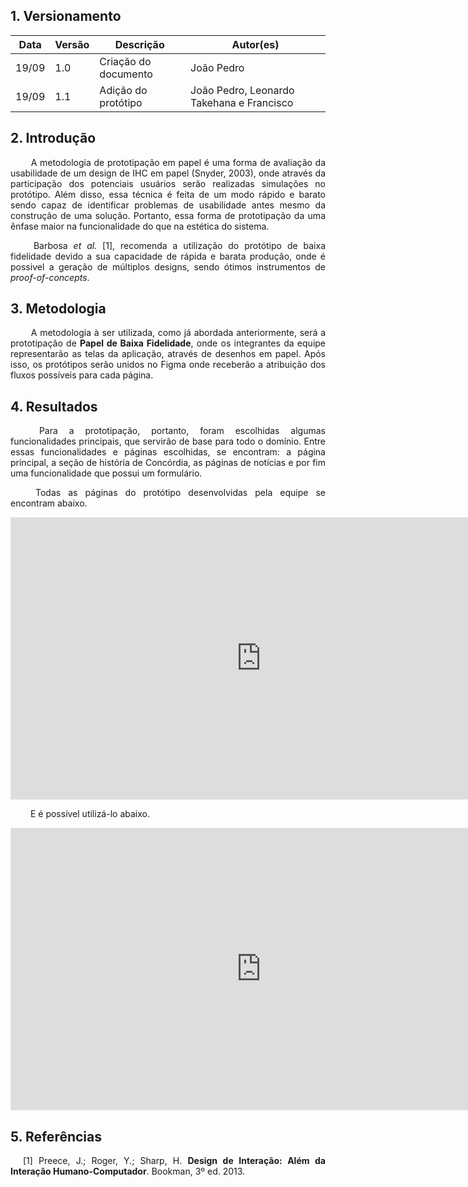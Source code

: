 ## 1. Versionamento
|Data|Versão|Descrição|Autor(es)
|--|--|--|--|
|19/09|1.0|Criação do documento|João Pedro|
|19/09|1.1|Adição do protótipo|João Pedro, Leonardo Takehana e Francisco|

## 2. Introdução
<p align = "justify"> &emsp;&emsp; A metodologia de prototipação em papel é uma forma de avaliação da usabilidade de um design de IHC em papel (Snyder, 2003), onde através da participação dos potenciais usuários serão realizadas simulações no protótipo. Além disso, essa técnica é feita de um modo rápido e barato sendo capaz de identificar problemas de usabilidade antes mesmo da construção de uma solução. Portanto, essa forma de prototipação da uma ênfase maior na funcionalidade do que na estética do sistema.</p>
<p align = "justify"> &emsp;&emsp; Barbosa <i>et al.</i> [1], recomenda a utilização do protótipo de baixa fidelidade devido a sua capacidade de rápida e barata produção, onde é possivel a geração de múltiplos designs, sendo ótimos instrumentos de <i>proof-of-concepts</i>.</p>

## 3. Metodologia
<p align = "justify"> &emsp;&emsp; A metodologia à ser utilizada, como já abordada anteriormente, será a prototipação de <b>Papel de Baixa Fidelidade</b>, onde os integrantes da equipe representarão as telas da aplicação, através de desenhos em papel. Após isso, os protótipos serão unidos no Figma onde receberão a atribuição dos fluxos possíveis para cada página.</p>

## 4. Resultados
<p align = "justify"> &emsp;&emsp; Para a prototipação, portanto, foram escolhidas algumas funcionalidades principais, que servirão de base para todo o domínio. Entre essas funcionalidades e páginas escolhidas, se encontram: a página principal, a seção de história de Concórdia, as páginas de notícias e por fim uma funcionalidade que possui um formulário.</p>
<p align = "justify"> &emsp;&emsp; Todas as páginas do protótipo desenvolvidas pela equipe se encontram abaixo.</p>
<iframe style="border: 1px solid rgba(0, 0, 0, 0.1);" width="800" height="450" src="https://www.figma.com/embed?embed_host=share&url=https%3A%2F%2Fwww.figma.com%2Ffile%2FuG0tujTW6YpcUEgM43CDxW%2FConcordia%3Fnode-id%3D0%253A1" allowfullscreen></iframe>

<p align = "justify"> &emsp;&emsp; E é possível utilizá-lo abaixo.</p>
<iframe style="border: 1px solid rgba(0, 0, 0, 0.1);" width="800" height="450" src="https://www.figma.com/embed?embed_host=share&url=https%3A%2F%2Fwww.figma.com%2Fproto%2FuG0tujTW6YpcUEgM43CDxW%2FConcordia%3Fnode-id%3D132%253A8%26scaling%3Dscale-down-width%26page-id%3D0%253A1%26starting-point-node-id%3D132%253A2" allowfullscreen></iframe>

## 5. Referências
<p style="text-align: justify; text-indent: 20px">[1] Preece, J.; Roger, Y.; Sharp, H. <b>Design de Interação: Além da Interação Humano-Computador</b>. Bookman, 3º ed. 2013.</p>
